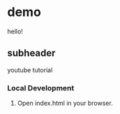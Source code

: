 # demo

hello!

## subheader

youtube tutorial


### Local Development

1. Open index.html in your browser.

